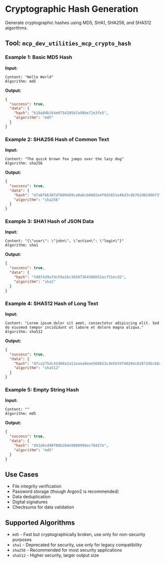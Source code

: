 # Cryptographic Hash Generation

Generate cryptographic hashes using MD5, SHA1, SHA256, and SHA512 algorithms.

## Tool: `mcp_dev_utilities_mcp_crypto_hash`

### Example 1: Basic MD5 Hash
**Input:**
```
Content: "Hello World"
Algorithm: md5
```
**Output:**
```json
{
  "success": true,
  "data": {
    "hash": "b10a8db164e0754105b7a99be72e3fe5",
    "algorithm": "md5"
  }
}
```

### Example 2: SHA256 Hash of Common Text
**Input:**
```
Content: "The quick brown fox jumps over the lazy dog"
Algorithm: sha256
```
**Output:**
```json
{
  "success": true,
  "data": {
    "hash": "d7a8fbb307d7809469ca9abcb0082e4f8d5651e46d3cdb762d02d0bf37c9e592",
    "algorithm": "sha256"
  }
}
```

### Example 3: SHA1 Hash of JSON Data
**Input:**
```
Content: "{\"user\": \"john\", \"action\": \"login\"}"
Algorithm: sha1
```
**Output:**
```json
{
  "success": true,
  "data": {
    "hash": "348f429a7dc59a1bc3b58736430bb52acf51ecd2",
    "algorithm": "sha1"
  }
}
```

### Example 4: SHA512 Hash of Long Text
**Input:**
```
Content: "Lorem ipsum dolor sit amet, consectetur adipiscing elit. Sed do eiusmod tempor incididunt ut labore et dolore magna aliqua."
Algorithm: sha512
```
**Output:**
```json
{
  "success": true,
  "data": {
    "hash": "4fca275dc41488a2a11eaea8eee568653cde5bfdf4029dcb2872dbcb6a128dae4455da0717c7137504f8ab53c48660dfbaab996ba01b831265ddc487761dfb83",
    "algorithm": "sha512"
  }
}
```

### Example 5: Empty String Hash
**Input:**
```
Content: ""
Algorithm: md5
```
**Output:**
```json
{
  "success": true,
  "data": {
    "hash": "d41d8cd98f00b204e9800998ecf8427e",
    "algorithm": "md5"
  }
}
```

## Use Cases
- File integrity verification
- Password storage (though Argon2 is recommended)
- Data deduplication
- Digital signatures
- Checksums for data validation

## Supported Algorithms
- `md5` - Fast but cryptographically broken, use only for non-security purposes
- `sha1` - Deprecated for security, use only for legacy compatibility
- `sha256` - Recommended for most security applications
- `sha512` - Higher security, larger output size